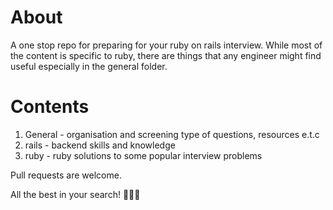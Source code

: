# About
A one stop repo for preparing for your ruby on rails interview. While most of the content is specific to ruby, there are things that any engineer might find useful especially in the general folder.

# Contents
1. General - organisation and screening type of questions, resources e.t.c
2. rails - backend skills and knowledge
3. ruby - ruby solutions to some popular interview problems

Pull requests are welcome.

All the best in your search! 🚀🚀🚀
